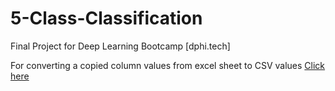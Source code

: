 # 5-Class-Classification
Final Project for Deep Learning Bootcamp [dphi.tech]

For converting a copied column values from excel sheet to CSV values [Click here](https://github.com/vineethm1627/ML-and-DL.git)
 

